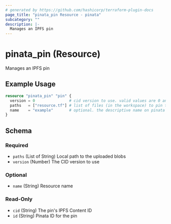 ```yaml
---
# generated by https://github.com/hashicorp/terraform-plugin-docs
page_title: "pinata_pin Resource - pinata"
subcategory: ""
description: |-
  Manages an IPFS pin
---
```


# pinata_pin (Resource)

Manages an IPFS pin

## Example Usage

```terraform
resource "pinata_pin" "pin" {
  version = 0               # cid version to use. valid values are 0 and 1
  paths   = ["resource.tf"] # list of files (in the workspace) to pin to ipfs for this resource
  name    = "example"       # optional. the descriptive name on pinata for this pin
}
```

<!-- schema generated by tfplugindocs -->
## Schema

### Required

- `paths` (List of String) Local path to the uploaded blobs
- `version` (Number) The CID version to use

### Optional

- `name` (String) Resource name

### Read-Only

- `cid` (String) The pin's IPFS Content ID
- `id` (String) Pinata ID for the pin
